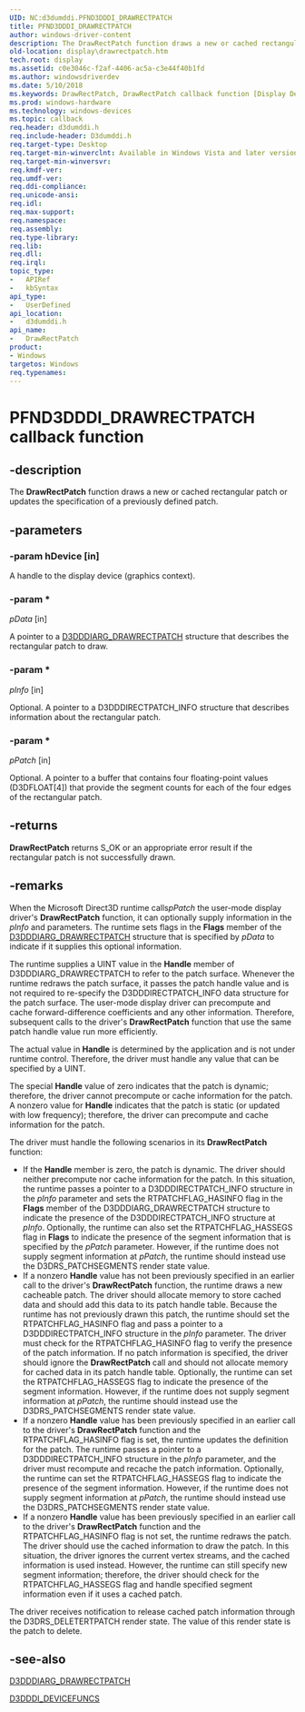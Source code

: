 ```yaml
---
UID: NC:d3dumddi.PFND3DDDI_DRAWRECTPATCH
title: PFND3DDDI_DRAWRECTPATCH
author: windows-driver-content
description: The DrawRectPatch function draws a new or cached rectangular patch or updates the specification of a previously defined patch.
old-location: display\drawrectpatch.htm
tech.root: display
ms.assetid: c0e3046c-f2af-4406-ac5a-c3e44f40b1fd
ms.author: windowsdriverdev
ms.date: 5/10/2018
ms.keywords: DrawRectPatch, DrawRectPatch callback function [Display Devices], PFND3DDDI_DRAWRECTPATCH, PFND3DDDI_DRAWRECTPATCH callback, UserModeDisplayDriver_Functions_a32bf010-d5a9-4cf7-b885-4f0fb407a4ad.xml, d3dumddi/DrawRectPatch, display.drawrectpatch
ms.prod: windows-hardware
ms.technology: windows-devices
ms.topic: callback
req.header: d3dumddi.h
req.include-header: D3dumddi.h
req.target-type: Desktop
req.target-min-winverclnt: Available in Windows Vista and later versions of the Windows operating systems.
req.target-min-winversvr: 
req.kmdf-ver: 
req.umdf-ver: 
req.ddi-compliance: 
req.unicode-ansi: 
req.idl: 
req.max-support: 
req.namespace: 
req.assembly: 
req.type-library: 
req.lib: 
req.dll: 
req.irql: 
topic_type:
-	APIRef
-	kbSyntax
api_type:
-	UserDefined
api_location:
-	d3dumddi.h
api_name:
-	DrawRectPatch
product:
- Windows
targetos: Windows
req.typenames: 
---
```


# PFND3DDDI_DRAWRECTPATCH callback function


## -description


The <b>DrawRectPatch</b> function draws a new or cached rectangular patch or updates the specification of a previously defined patch.


## -parameters




### -param hDevice [in]

A handle to the display device (graphics context).


### -param *

*pData* [in]

A pointer to a <a href="https://msdn.microsoft.com/library/windows/hardware/ff543064">D3DDDIARG_DRAWRECTPATCH</a> structure that describes the rectangular patch to draw.

### -param *

*pInfo* [in]

Optional. A pointer to a D3DDDIRECTPATCH_INFO structure that describes information about the rectangular patch.

### -param *

*pPatch* [in]

Optional. A pointer to a buffer that contains four floating-point values (D3DFLOAT[4]) that provide the segment counts for each of the four edges of the rectangular patch.


## -returns



<b>DrawRectPatch</b> returns S_OK or an appropriate error result if the rectangular patch is not successfully drawn.




## -remarks



When the Microsoft Direct3D runtime calls<i>pPatch</i> the user-mode display driver's <b>DrawRectPatch</b> function, it can optionally supply information in the <i>pInfo</i> and  parameters. The runtime sets flags in the <b>Flags</b> member of the <a href="https://msdn.microsoft.com/library/windows/hardware/ff543064">D3DDDIARG_DRAWRECTPATCH</a> structure that is specified by <i>pData</i> to indicate if it supplies this optional information. 

The runtime supplies a UINT value in the <b>Handle</b> member of D3DDDIARG_DRAWRECTPATCH to refer to the patch surface. Whenever the runtime redraws the patch surface, it passes the patch handle value and is not required to re-specify the D3DDDIRECTPATCH_INFO data structure for the patch surface. The user-mode display driver can precompute and cache forward-difference coefficients and any other information. Therefore, subsequent calls to the driver's <b>DrawRectPatch</b> function that use the same patch handle value run more efficiently.

The actual value in <b>Handle</b> is determined by the application and is not under runtime control. Therefore, the driver must handle any value that can be specified by a UINT. 

The special <b>Handle</b> value of zero indicates that the patch is dynamic; therefore, the driver cannot precompute or cache information for the patch. A nonzero value for <b>Handle</b> indicates that the patch is static (or updated with low frequency); therefore, the driver can precompute and cache information for the patch.

The driver must handle the following scenarios in its <b>DrawRectPatch</b> function: 

<ul>
<li>
If the <b>Handle</b> member is zero, the patch is dynamic. The driver should neither precompute nor cache information for the patch. In this situation, the runtime passes a pointer to a D3DDDIRECTPATCH_INFO structure in the <i>pInfo</i> parameter and sets the RTPATCHFLAG_HASINFO flag in the <b>Flags</b> member of the D3DDDIARG_DRAWRECTPATCH structure to indicate the presence of the D3DDDIRECTPATCH_INFO structure at <i>pInfo</i>. Optionally, the runtime can also set the RTPATCHFLAG_HASSEGS flag in <b>Flags</b> to indicate the presence of the segment information that is specified by the <i>pPatch</i> parameter. However, if the runtime does not supply segment information at <i>pPatch</i>, the runtime should instead use the D3DRS_PATCHSEGMENTS render state value.

</li>
<li>
If a nonzero <b>Handle</b> value has not been previously specified in an earlier call to the driver's <b>DrawRectPatch</b> function, the runtime draws a new cacheable patch. The driver should allocate memory to store cached data and should add this data to its patch handle table. Because the runtime has not previously drawn this patch, the runtime should set the RTPATCHFLAG_HASINFO flag and pass a pointer to a D3DDDIRECTPATCH_INFO structure in the <i>pInfo</i> parameter. The driver must check for the RTPATCHFLAG_HASINFO flag to verify the presence of the patch information. If no patch information is specified, the driver should ignore the <b>DrawRectPatch</b> call and should not allocate memory for cached data in its patch handle table. Optionally, the runtime can set the RTPATCHFLAG_HASSEGS flag to indicate the presence of the segment information. However, if the runtime does not supply segment information at <i>pPatch</i>, the runtime should instead use the D3DRS_PATCHSEGMENTS render state value.

</li>
<li>
If a nonzero <b>Handle</b> value has been previously specified in an earlier call to the driver's <b>DrawRectPatch</b> function and the RTPATCHFLAG_HASINFO flag is set, the runtime updates the definition for the patch. The runtime passes a pointer to a D3DDDIRECTPATCH_INFO structure in the <i>pInfo</i> parameter, and the driver must recompute and recache the patch information. Optionally, the runtime can set the RTPATCHFLAG_HASSEGS flag to indicate the presence of the segment information. However, if the runtime does not supply segment information at <i>pPatch</i>, the runtime should instead use the D3DRS_PATCHSEGMENTS render state value.

</li>
<li>
If a nonzero <b>Handle</b> value has been previously specified in an earlier call to the driver's <b>DrawRectPatch</b> function and the RTPATCHFLAG_HASINFO flag is not set, the runtime redraws the patch. The driver should use the cached information to draw the patch. In this situation, the driver ignores the current vertex streams, and the cached information is used instead. However, the runtime can still specify new segment information; therefore, the driver should check for the RTPATCHFLAG_HASSEGS flag and handle specified segment information even if it uses a cached patch.

</li>
</ul>
The driver receives notification to release cached patch information through the D3DRS_DELETERTPATCH render state. The value of this render state is the patch to delete.




## -see-also




<a href="https://msdn.microsoft.com/library/windows/hardware/ff543064">D3DDDIARG_DRAWRECTPATCH</a>



<a href="https://msdn.microsoft.com/library/windows/hardware/ff544519">D3DDDI_DEVICEFUNCS</a>
 

 

